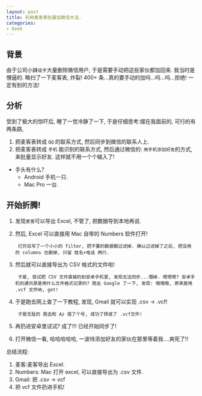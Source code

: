 ```yaml
---
layout: post
title: 利用麦客表批量加微信大法.
categories:
- Geek
---
```



## 背景

由于公司小妹`徒手`大量删除微信用户, 于是需要手动把这些家伙都加回来. 我当时是懵逼的. 略扫了一下麦客表, 炸裂! 400+ 条...真的要手动的加吗...吗...吗...拒绝! 一定有别的方法!

## 分析

受到了极大的惊吓后, 睡了一觉冷静了一下, 于是仔细思考:摆在我面前的, 可行的有两条路, 

1. 把麦客表转成 `QQ` 的联系方式, 然后同步到微信的联系人上.
2. 把麦客表转成 `手机` 能识别的联系方式, 然后通过微信的: `用手机添加好友`的方式, 来批量显示好友. 这样就不用一个个输入了!

* 手头有什么?
	* Android 手机一只.
	* Mac Pro 一台.

## 开始折腾!

1. 发现`麦客`可以导出 Excel, 不管了, 把数据导到本地再说. 
2. 然后, Excel 可以直接用 Mac 自带的 Numbers 软件打开! 

		打开后写了一个小小的 filter, 把不要的数据都过滤掉. 确认过滤掉了之后, 把没用的 columns 也删掉, 只留 姓名+电话 两行.

3. 然后就可以直接导出为 CSV 格式的文件啦!  

		于是, 尝试把 CSV 文件直接扔到安卓手机里, 发现无法同步...懵掉. 嗯嗯嗯? 安卓手机的通讯录是用什么文件格式记录的? 跑去 Google 了一下, 发现: 哦哦哦, 原来是用 .vcf 文件呐, get!

4. 于是跑去网上查了一下教程, 发现, Gmail 就可以实现 .csv → .vcf!  

		于是无耻的 跑去和 Az 借了个号, 成功了转成了 .vcf文件! 

5. 再扔进安卓里试试? 成了!!! 已经开始同步了!
6. 打开微信一看, 哈哈哈哈哈, 一波待添加好友的家伙在那里等着我....爽死了!!

总结流程:  
 1. 麦客:麦客导出 Excel.  
 2. Numbers: Mac 打开 excel, 可以直接导出为 .csv 文件.  
 3. Gmail: 把 .csv → vcf  
 4. 把 vcf 文件扔进手机!  




